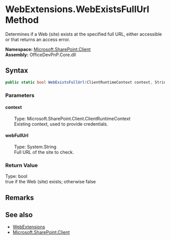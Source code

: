 # WebExtensions.WebExistsFullUrl Method  
 Determines if a Web (site) exists at the specified full URL, either accessible or that returns an access error.   

**Namespace:** [Microsoft.SharePoint.Client](Microsoft.SharePoint.Client.md)  
**Assembly:** OfficeDevPnP.Core.dll  
## Syntax
```C#
public static bool WebExistsFullUrl(ClientRuntimeContext context, String webFullUrl)
```
### Parameters
#### context  
&emsp;&emsp;Type: Microsoft.SharePoint.Client.ClientRuntimeContext  
&emsp;&emsp;Existing context, used to provide credentials.  

  

#### webFullUrl  
&emsp;&emsp;Type: System.String  
&emsp;&emsp;Full URL of the site to check.  

  

### Return Value
Type: bool  
true if the Web (site) exists; otherwise false  


## Remarks
  
## See also
- [WebExtensions](Microsoft.SharePoint.Client.WebExtensions.md) 
- [Microsoft.SharePoint.Client](Microsoft.SharePoint.Client.md) 
